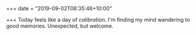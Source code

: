 +++
date = "2019-09-02T08:35:46+10:00"

+++
Today feels like a day of _calibration_. I'm finding my mind wandering to good memories. Unexpected, but welcome.